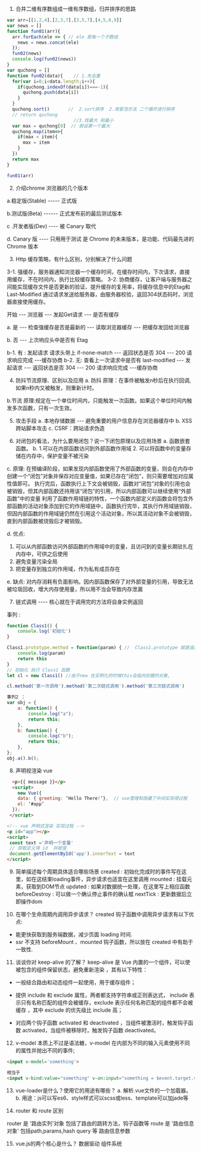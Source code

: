 1. 合并二维有序数组成一维有序数组，归并排序的思路
```js
var arr=[[1,2,4],[2,3,7],[3,5,7],[4,5,8,9]]
var news = []
function fun01(arr){
  arr.forEach(ele => { // ele 是每一个子数组
    news = news.concat(ele)
  });
  fun02(news)
  console.log(fun02(news))
}
var quchong = []
function fun02(data){    // 1.先去重
  for(var i=0;i<data.length;i++){  
    if(quchong.indexOf(data[i])===-1){
      quchong.push(data[i])
    }
  }
  quchong.sort()       //  2.sort排序  2.用冒泡方法 二个循环进行排序
  // return quchong
                         //3.找最大 和最小
  var max = quchong[0]  // 假设第一个最大
  quchong.map(item=>{
    if(max < item){
      max = item
    }
  })
  return max
}

fun01(arr)
```


2. 介绍chrome 浏览器的几个版本

a.稳定版(Stable) ----- 正式版

b.测试版(Beta) ------ 正式发布前的最后测试版本

c .开发者版(Dev)  ---- 被 Canary 取代

d. Canary  版   ---- 只用用于测试 是 Chrome 的未来版本，是功能、代码最先进的Chrome 版本



3. Http 缓存策略，有什么区别，分别解决了什么问题

3-1. 强缓存，服务器通知浏览器一个缓存时间，在缓存时间内，下次请求，直接用缓存，不在时间内，执行比较缓存策略。
3-2. 协商缓存，让客户端与服务器之间能实现缓存文件是否更新的验证、提升缓存的复用率，将缓存信息中的Etag和Last-Modified
通过请求发送给服务器，由服务器校验，返回304状态码时，浏览器直接使用缓存。

开始 --- 浏览器 --- 发起Get请求 --- 是否有缓存  
 
a. 是  --- 检查强缓存是否是最新的  --- 读取浏览器缓存  --- 把缓存发回给浏览器

b. 否 --- 上次响应头中是否有 Etag  

b-1. 有 : 发起请求 请求头带上 if-none-match  --- 返回状态是否 304 --- 200 请求响应完成 ---缓存协商
b-2. 无:  查看上一次请求中是否有 last-modified  --- 发起请求 --- 返回状态是否 304  --- 200 请求响应完成 ---缓存协商


4. 防抖节流原理、区别以及应用
a. 防抖
原理：在事件被触发n秒后在执行回调,如果n秒内又被触发，则重新计时。

b.节流
原理:规定在一个单位时间内，只能触发一次函数。如果这个单位时间内触发多次函数，只有一次生效。

5. 攻击手段
a. 本地存储数据   ---  避免重要的用户信息存在浏览器缓存中
b. XSS 跨站脚本攻击
c. CSRF：跨站请求伪造

6. 对闭包的看法，为什么要用闭包？说一下闭包原理以及应用场景
a. 函数嵌套函数。
b. 1.可以在内部函数访问到外部函数作用域  2. 可以将函数中的变量存储在内存中，保护变量不被污染

c. 原理: 在预编译阶段，如果发现内部函数使用了外部函数的变量，则会在内存中创建一个“闭包”对象并保存对应变量值，如果已存在“闭包”，则只需要增加对应属性值即可。
执行完后，函数执行上下文会被销毁，函数对“闭包”对象的引用也会被销毁，但其内部函数还持用该“闭包”的引用，所以内部函数可以继续使用“外部函数”中的变量
利用了函数作用域链的特性，一个函数内部定义的函数会将包含外部函数的活动对象添加到它的作用域链中，函数执行完毕，其执行作用域链销毁，但因内部函数的作用域链仍然在引用这个活动对象，所以其活动对象不会被销毁，直到内部函数被烧毁后才被销毁。

d. 优点:
  1. 可以从内部函数访问外部函数的作用域中的变量，且访问到的变量长期驻扎在内存中，可供之后使用
  2. 避免变量污染全局
  3. 把变量存到独立的作用域，作为私有成员存在

e. 缺点: 对内存消耗有负面影响。因内部函数保存了对外部变量的引用，导致无法被垃圾回收，增大内存使用量，所以用不当会导致内存泄漏
 

7. 链式调用  ---- 核心就在于调用完的方法将自身实例返回

事列 :
```js
function Class1() {
    console.log('初始化')
}

Class1.prototype.method = function(param) { //  Class1.prototype 就是返回得 this
    console.log(param)
    return this
}
// 初始化 执行 Class1 函数
let cl = new Class1() //由于new 在实例化的时候this会指向创建的对象, 

cl.method('第一次调用').method('第二次链式调用').method('第三次链式调用')

事列2 ：
var obj = {
    a: function() {
        console.log("a");
        return this;
    },
    b: function() {
        console.log("b");
        return this;
    },
};
obj.a().b();
```

8. 声明视渲染  vue
```html
  <p>{{ message }}</p>   
  <script>
    new Vue({
    data: { greeting: ‘Hello There!’},  // vue管理和隐藏了中间实现得过程
    el: ‘#app’
  });
 </script>

<!-- vue 声明式渲染 实现过程 -->
<p id="app"></p>
<script>
 const text ='声明一个变量'
 // 获取定义得 id  并赋值
 document.getElementById('app').innerText = text
</script>
```

9. 简单描述每个周期具体适合哪些场景
  created : 初始化完成时的事件写在这里，如在这结束loading事件，异步请求也适宜在这里调用
  mounted : 挂载元素，获取到DOM节点
  updated : 如果对数据统一处理，在这里写上相应函数
  beforeDestroy : 可以做一个确认停止事件的确认框
  nextTick : 更新数据后立即操作dom

10. 在哪个生命周期内调用异步请求？
    created 钩子函数中调用异步请求有以下优点:
   * 能更快获取到服务端数据，减少页面 loading 时间.
   * ssr 不支持 beforeMount 、mounted 钩子函数，所以放在 created 中有助于一致性.

11. 谈谈你对 keep-alive 的了解？
   keep-alive 是 Vue 内置的一个组件，可以使被包含的组件保留状态，避免重新渲染 ，其有以下特性：

   * 一般结合路由和动态组件一起使用，用于缓存组件；

   * 提供 include 和 exclude 属性，两者都支持字符串或正则表达式， include 表示只有名称匹配的组件会被缓存，exclude 表示任何名称匹配的组件都不会被缓存 ，其中 exclude 的优先级比 include 高；

   * 对应两个钩子函数 activated 和 deactivated ，当组件被激活时，触发钩子函数 activated，当组件被移除时，触发钩子函数 deactivated。


  12.  v-model 本质上不过是语法糖，v-model 在内部为不同的输入元素使用不同的属性并抛出不同的事件;
  ```html
  <input v-model='something'>

  相当于
  <input v-bind:value="something" v-on:input="something = $event.target.value">
  ```

  13. vue-loader是什么？使用它的用途有哪些？
     a. 解析.vue文件的一个加载器。
     b. 用途：js可以写es6、style样式可以scss或less、template可以加jade等

  14. router 和 route 区别

  router  是 '路由实列'对象 包括了路由的跳转方法，钩子函数等
  route   是 '路由信息对象' 包括path,params,hash query  等 路由信息参数

  15. vue.js的两个核心是什么？
    数据驱动 组件系统
